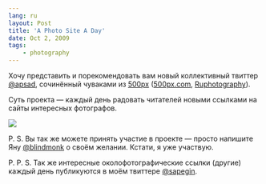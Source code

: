 ```yaml
---
lang: ru
layout: Post
title: 'A Photo Site A Day'
date: Oct 2, 2009
tags:
	- photography
---
```


Хочу представить и порекомендовать вам новый коллективный твиттер [@apsad](http://twitter.com/apsad "A Photo Site A Day (apsad)"), сочинённый чуваками из [500px](http://kowalskistatus.com/ "Kowalski, status!") ([500px.com](http://500px.com/ "Daily Smart Photodigest"), [Ruphotography](http://ruphotography.ru/ "Лучшие фотографии из фотосообществ")).

Суть проекта — каждый день радовать читателей новыми ссылками на сайты интересных фотографов.

![](http://wow.sapegin.me/1e0j1V0l243V/apsad-bigger.jpg)

P. S. Вы так же можете принять участие в проекте — просто напишите Яну [@blindmonk](http://twitter.com/blindmonk) о своём желании. Кстати, я уже участвую.

P. P. S. Так же интересные околофотографические ссылки (другие) каждый день публикуются в моём твиттере [@sapegin](http://twitter.com/sapegin).
